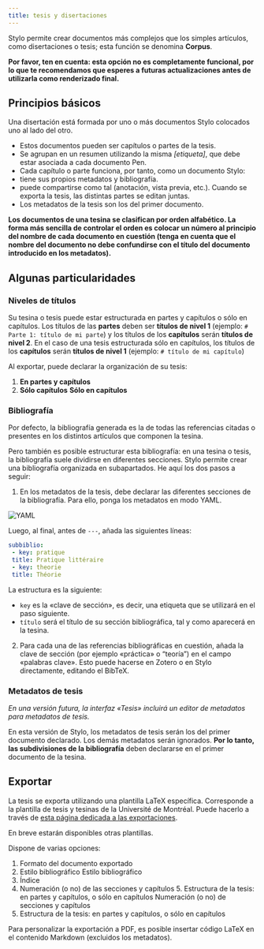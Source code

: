 ```yaml
---
title: tesis y disertaciones
---
```


Stylo permite crear documentos más complejos que los simples artículos, como disertaciones o tesis; esta función se denomina **Corpus**.

**Por favor, ten en cuenta: esta opción no es completamente funcional, por lo que te recomendamos que esperes a futuras actualizaciones antes de utilizarla como renderizado final.**

## Principios básicos

Una disertación está formada por uno o más documentos Stylo colocados uno al lado del otro.

- Estos documentos pueden ser capítulos o partes de la tesis.
- Se agrupan en un resumen utilizando la misma _[etiqueta]_, que debe estar asociada a cada documento Pen.
- Cada capítulo o parte funciona, por tanto, como un documento Stylo:
 - tiene sus propios metadatos y bibliografía.
  - puede compartirse como tal (anotación, vista previa, etc.). Cuando se exporta la tesis, las distintas partes se editan juntas.
- Los metadatos de la tesis son los del primer documento.

**Los documentos de una tesina se clasifican por orden alfabético. La forma más sencilla de controlar el orden es colocar un número al principio del nombre de cada documento en cuestión (tenga en cuenta que el nombre del documento no debe confundirse con el título del documento introducido en los metadatos).**

## Algunas particularidades

### Niveles de títulos

Su tesina o tesis puede estar estructurada en partes y capítulos o sólo en capítulos. Los títulos de las **partes** deben ser **títulos de nivel 1** (ejemplo: `# Parte 1: título de mi parte`) y los títulos de los **capítulos** serán **títulos de nivel 2**. En el caso de una tesis estructurada sólo en capítulos, los títulos de los **capítulos** serán **títulos de nivel 1** (ejemplo: `# título de mi capítulo`)

Al exportar, puede declarar la organización de su tesis:

1. **En partes y capítulos**
2. **Sólo capítulos** **Sólo en capítulos**

### Bibliografía

Por defecto, la bibliografía generada es la de todas las referencias citadas o presentes en los distintos artículos que componen la tesina.

Pero también es posible estructurar esta bibliografía: en una tesina o tesis, la bibliografía suele dividirse en diferentes secciones. Stylo permite crear una bibliografía organizada en subapartados. He aquí los dos pasos a seguir:

1. En los metadatos de la tesis, debe declarar las diferentes secciones de la bibliografía. Para ello, ponga los metadatos en modo YAML.

![YAML](/uploads/images/refonte_doc/YAML.png)

Luego, al final, antes de `---`, añada las siguientes líneas:

```yaml
subbiblio:
 - key: pratique
 title: Pratique littéraire
 - key: theorie
 title: Théorie
```

La estructura es la siguiente:
- `key` es la «clave de sección», es decir, una etiqueta que se utilizará en el paso siguiente.
- `título` será el título de su sección bibliográfica, tal y como aparecerá en la tesina.

2. Para cada una de las referencias bibliográficas en cuestión, añada la clave de sección (por ejemplo «práctica» o “teoría”) en el campo «palabras clave». Esto puede hacerse en Zotero o en Stylo directamente, editando el BibTeX.

### Metadatos de tesis

_En una versión futura, la interfaz «Tesis» incluirá un editor de metadatos para metadatos de tesis._

En esta versión de Stylo, los metadatos de tesis serán los del primer documento declarado. Los demás metadatos serán ignorados. **Por lo tanto, las subdivisiones de la bibliografía** deben declararse en el primer documento de la tesina.

## Exportar

La tesis se exporta utilizando una plantilla LaTeX específica. Corresponde a la plantilla de tesis y tesinas de la Université de Montréal. Puede hacerlo a través de [esta página dedicada a las exportaciones](https://export.stylo.huma-num.fr/).

En breve estarán disponibles otras plantillas.

Dispone de varias opciones:

1. Formato del documento exportado
2. Estilo bibliográfico Estilo bibliográfico
3. Índice
4. Numeración (o no) de las secciones y capítulos 5. Estructura de la tesis: en partes y capítulos, o sólo en capítulos Numeración (o no) de secciones y capítulos
5. Estructura de la tesis: en partes y capítulos, o sólo en capítulos

Para personalizar la exportación a PDF, es posible insertar código LaTeX en el contenido Markdown (excluidos los metadatos).

